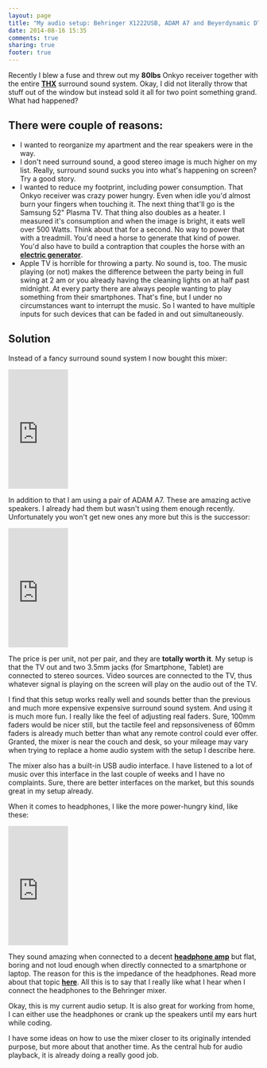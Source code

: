 ```yaml
---
layout: page
title: "My audio setup: Behringer X1222USB, ADAM A7 and Beyerdynamic DT-990"
date: 2014-08-16 15:35
comments: true
sharing: true
footer: true
---
```

Recently I blew a fuse and threw out my **80lbs** Onkyo receiver together with the entire **[THX](http://en.wikipedia.org/wiki/THX)** surround sound system. Okay, I did not literally throw that stuff out of the window but instead sold it all for two point something grand. What had happened?

## There were couple of reasons:
* I wanted to reorganize my apartment and the rear speakers were in the way.
* I don't need surround sound, a good stereo image is much higher on my list. Really, surround sound sucks you into what's happening on screen? Try a good story.
* I wanted to reduce my footprint, including power consumption. That Onkyo receiver was crazy power hungry. Even when idle you'd almost burn your fingers when touching it. The next thing that'll go is the Samsung 52" Plasma TV. That thing also doubles as a heater. I measured it's consumption and when the image is bright, it eats well over 500 Watts. Think about that for a second. No way to power that with a treadmill. You'd need a horse to generate that kind of power. You'd also have to build a contraption that couples the horse with an **[electric generator](http://en.wikipedia.org/wiki/Electric_generator)**.
* Apple TV is horrible for throwing a party. No sound is, too. The music playing (or not) makes the difference between the party being in full swing at 2 am or you already having the cleaning lights on at half past midnight. At every party there are always people wanting to play something from their smartphones. That's fine, but I under no circumstances want to interrupt the music. So I wanted to have multiple inputs for such devices that can be faded in and out simultaneously.

## Solution
Instead of a fancy surround sound system I now bought this mixer:

<iframe style="width:120px;height:240px;" marginwidth="0" marginheight="0" scrolling="no" frameborder="0" src="http://r.matthiasnehlsen.com/x1222usb/iframe">
</iframe>

In addition to that I am using a pair of ADAM A7. These are amazing active speakers. I already had them but wasn't using them enough recently. Unfortunately you won't get new ones any more but this is the successor:

<iframe style="width:120px;height:240px;" marginwidth="0" marginheight="0" scrolling="no" frameborder="0" src="http://r.matthiasnehlsen.com/adam-a7x/iframe">
</iframe>

The price is per unit, not per pair, and they are **totally worth it**. My setup is that the TV out and two 3.5mm jacks (for Smartphone, Tablet) are connected to stereo sources. Video sources are connected to the TV, thus whatever signal is playing on the screen will play on the audio out of the TV.

I find that this setup works really well and sounds better than the previous and much more expensive expensive surround sound system. And using it is much more fun. I really like the feel of adjusting real faders. Sure, 100mm faders would be nicer still, but the tactile feel and repsonsiveness of 60mm faders is already much better than what any remote control could ever offer. Granted, the mixer is near the couch and desk, so your mileage may vary when trying to replace a home audio system with the setup I describe here.

The mixer also has a built-in USB audio interface. I have listened to a lot of music over this interface in the last couple of weeks and I have no complaints. Sure, there are better interfaces on the market, but this sounds great in my setup already. 

When it comes to headphones, I like the more power-hungry kind, like these:

<iframe style="width:120px;height:240px;" marginwidth="0" marginheight="0" scrolling="no" frameborder="0" src="http://r.matthiasnehlsen.com/dt990/iframe">
</iframe>

They sound amazing when connected to a decent **[headphone amp](http://en.wikipedia.org/wiki/Headphone_amplifier)** but flat, boring and not loud enough when directly connected to a smartphone or laptop. The reason for this is the impedance of the headphones. Read more about that topic **[here](http://nwavguy.blogspot.de/2011/02/headphone-impedance-explained.html)**. All this is to say that I really like what I hear when I connect the headphones to the Behringer mixer.

Okay, this is my current audio setup. It is also great for working from home, I can either use the headphones or crank up the speakers until my ears hurt while coding.

I have some ideas on how to use the mixer closer to its originally intended purpose, but more about that another time. As the central hub for audio playback, it is already doing a really good job. 